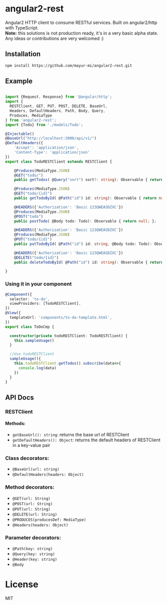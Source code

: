 # angular2-rest
Angular2 HTTP client to consume RESTful services. Built on angular2/http with TypeScript.  
**Note:** this solutions is not production ready, it's in a very basic alpha state. Any ideas or contributions are very welcomed :)

## Installation

```sh
npm install https://github.com/mayur-mi/angular2-rest.git
```

## Example

```ts

import {Request, Response} from '@angular/http';
import {
  RESTClient, GET, PUT, POST, DELETE, BaseUrl,
  Headers, DefaultHeaders, Path, Body, Query,
  Produces, MediaType
} from 'angular2-rest';
import {Todo} from './models/Todo';

@Injectable()
@BaseUrl("http://localhost:3000/api/v1/")
@DefaultHeaders({
    'Accept': 'application/json',
    'Content-Type': 'application/json'
})
export class TodoRESTClient extends RESTClient {

    @Produces(MediaType.JSON)
    @GET("todo/")
    public getTodos( @Query("sort") sort?: string): Observable { return null; };

    @Produces(MediaType.JSON)
    @GET("todo/{id}")
    public getTodoById( @Path("id") id: string): Observable { return null; };

    @HEADERS({'Authorization': 'Basic 123QWEASDZXC'})
    @Produces(MediaType.JSON)
    @POST("todo")
    public postTodo( @Body todo: Todo): Observable { return null; };

    @HEADERS({'Authorization': 'Basic 123QWEASDZXC'})
    @Produces(MediaType.JSON)
    @PUT("todo/{id}")
    public putTodoById( @Path("id") id: string, @Body todo: Todo): Observable { return null; };

    @HEADERS({'Authorization': 'Basic 123QWEASDZXC'})
    @DELETE("todo/{id}")
    public deleteTodoById( @Path("id") id: string): Observable { return null; };

}
```

### Using it in your component


``` ts
@Component({
  selector: 'to-do',
  viewProviders: [TodoRESTClient],
})
@View({
  templateUrl: 'components/to-do-template.html',
})
export class ToDoCmp {

  constructor(private todoRESTClient: TodoRESTClient) {
    this.sampleUsage()
  }

  //Use todoRESTClient
  sampleUsage(){
    this.todoRESTClient.getTodos().subscribe(data=>{
      console.log(data)
    })
  }  
}
```
## API Docs

### RESTClient
#### Methods:
- `getBaseUrl(): string`: returns the base url of RESTClient
- `getDefaultHeaders(): Object`: returns the default headers of RESTClient in a key-value pair

### Class decorators:
- `@BaseUrl(url: string)`
- `@DefaultHeaders(headers: Object)`

### Method decorators:
- `@GET(url: String)`
- `@POST(url: String)`
- `@PUT(url: String)`
- `@DELETE(url: String)`
- `@PRODUCES(producesDef: MediaType)`
- `@Headers(headers: Object)`

### Parameter decorators:
- `@Path(key: string)`
- `@Query(key: string)`
- `@Header(key: string)`
- `@Body`

# License

MIT
